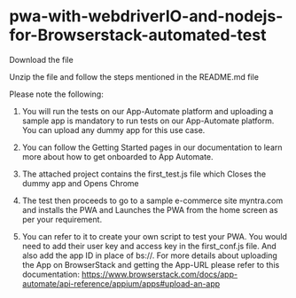 # pwa-with-webdriverIO-and-nodejs-for-Browserstack-automated-test

Download the file  

Unzip the file and follow the steps mentioned in the README.md file  

Please note the following:
1. You will run the tests on our App-Automate platform and uploading a sample app is mandatory to run tests on our App-Automate platform. You can upload any dummy app for this use case.

2. You can follow the Getting Started pages in our documentation to learn more about how to get onboarded to App Automate.

3. The attached project contains the first_test.js file which Closes the dummy app and Opens Chrome

4. The test then proceeds to go to a sample e-commerce site myntra.com and installs the PWA and
Launches the PWA from the home screen as per your requirement. 

5. You can refer to it to create your own script to test your PWA. You would need to add their user key and access key in the first_conf.js file. And also add the app ID in place of bs://<hashed app-id>. For more details about uploading the App on BrowserStack and getting the App-URL please refer to this documentation:
https://www.browserstack.com/docs/app-automate/api-reference/appium/apps#upload-an-app
